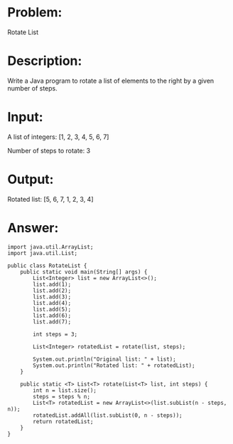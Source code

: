 # Problem: 
Rotate List

# Description: 
Write a Java program to rotate a list of elements to the right by a given number of steps.

# Input:
A list of integers: [1, 2, 3, 4, 5, 6, 7] <br/>

Number of steps to rotate: 3 <br/>

# Output:

Rotated list: [5, 6, 7, 1, 2, 3, 4]

# Answer:

```
import java.util.ArrayList;
import java.util.List;

public class RotateList {
    public static void main(String[] args) {
        List<Integer> list = new ArrayList<>();
        list.add(1);
        list.add(2);
        list.add(3);
        list.add(4);
        list.add(5);
        list.add(6);
        list.add(7);

        int steps = 3;

        List<Integer> rotatedList = rotate(list, steps);

        System.out.println("Original list: " + list);
        System.out.println("Rotated list: " + rotatedList);
    }

    public static <T> List<T> rotate(List<T> list, int steps) {
        int n = list.size();
        steps = steps % n;
        List<T> rotatedList = new ArrayList<>(list.subList(n - steps, n));
        rotatedList.addAll(list.subList(0, n - steps));
        return rotatedList;
    }
}
```